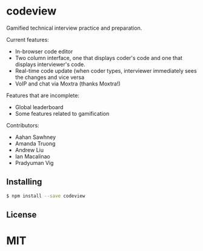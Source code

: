 codeview
===============

Gamified technical interview practice and preparation.

Current features:
* In-browser code editor
* Two column interface, one that displays coder's code and one that displays interviewer's code.
* Real-time code update (when coder types, interviewer immediately sees the changes and vice versa
* VoIP and chat via Moxtra (thanks Moxtra!)
  
Features that are incomplete:
* Global leaderboard
* Some features related to gamification

Contributors:
* Aahan Sawhney
* Amanda Truong
* Andrew Liu
* Ian Macalinao
* Pradyuman Vig

## Installing

```bash
$ npm install --save codeview
```

## License

MIT
=======
